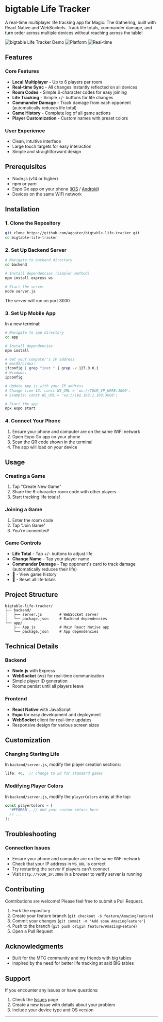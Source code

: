 # bigtable Life Tracker

A real-time multiplayer life tracking app for Magic: The Gathering, built with React Native and WebSockets. Track life totals, commander damage, and turn order across multiple devices without reaching across the table!

![bigtable Life Tracker Demo](https://img.shields.io/badge/Players-Up%20to%206-green)
![Platform](https://img.shields.io/badge/Platform-iOS%20%7C%20Android-blue)
![Real-time](https://img.shields.io/badge/Sync-Real--time-orange)

## Features

### Core Features
- **Local Multiplayer** - Up to 6 players per room
- **Real-time Sync** - All changes instantly reflected on all devices
- **Room Codes** - Simple 6-character codes for easy joining
- **Life Tracking** - Simple +/- buttons for life changes
- **Commander Damage** - Track damage from each opponent (automatically reduces life total)
- **Game History** - Complete log of all game actions
- **Player Customization** - Custom names with preset colors

### User Experience
- Clean, intuitive interface
- Large touch targets for easy interaction
- Simple and straightforward design

## Prerequisites

- Node.js (v14 or higher)
- npm or yarn
- Expo Go app on your phone ([iOS](https://apps.apple.com/app/expo-go/id982107779) / [Android](https://play.google.com/store/apps/details?id=host.exp.exponent))
- Devices on the same WiFi network

## Installation

### 1. Clone the Repository
```bash
git clone https://github.com/agoater/bigtable-life-tracker.git
cd bigtable-life-tracker
```

### 2. Set Up Backend Server

```bash
# Navigate to backend directory
cd backend

# Install dependencies (simpler method)
npm install express ws

# Start the server
node server.js
```

The server will run on port 3000.

### 3. Set Up Mobile App

In a new terminal:

```bash
# Navigate to app directory
cd app

# Install dependencies
npm install

# Get your computer's IP address
# macOS/Linux:
ifconfig | grep "inet " | grep -v 127.0.0.1
# Windows:
ipconfig

# Update App.js with your IP address
# Change line 13: const WS_URL = 'ws://YOUR_IP_HERE:3000';
# Example: const WS_URL = 'ws://192.168.1.100:3000';

# Start the app
npx expo start
```

### 4. Connect Your Phone

1. Ensure your phone and computer are on the same WiFi network
2. Open Expo Go app on your phone
3. Scan the QR code shown in the terminal
4. The app will load on your device

## Usage

### Creating a Game
1. Tap "Create New Game"
2. Share the 6-character room code with other players
3. Start tracking life totals!

### Joining a Game
1. Enter the room code
2. Tap "Join Game"
3. You're connected!

### Game Controls
- **Life Total** - Tap +/- buttons to adjust life
- **Change Name** - Tap your player name
- **Commander Damage** - Tap opponent's card to track damage (automatically reduces their life)
- **📜** - View game history
- **🔄** - Reset all life totals

## Project Structure
```
bigtable-life-tracker/
├── backend/
│   ├── server.js        # WebSocket server
│   └── package.json     # Backend dependencies
└── app/
    ├── App.js           # Main React Native app
    └── package.json     # App dependencies
```

## Technical Details

### Backend
- **Node.js** with Express
- **WebSocket** (ws) for real-time communication
- Simple player ID generation
- Rooms persist until all players leave

### Frontend
- **React Native** with JavaScript
- **Expo** for easy development and deployment
- **WebSocket** client for real-time updates
- Responsive design for various screen sizes

## Customization

### Changing Starting Life
In `backend/server.js`, modify the player creation sections:
```javascript
life: 40,  // Change to 20 for standard games
```

### Modifying Player Colors
In `backend/server.js`, modify the `playerColors` array at the top:
```javascript
const playerColors = [
  '#FF6B6B', // Add your custom colors here
  // ...
];
```

## Troubleshooting

### Connection Issues
- Ensure your phone and computer are on the same WiFi network
- Check that your IP address in `WS_URL` is correct
- Try restarting the server if players can't connect
- Visit `http://YOUR_IP:3000` in a browser to verify server is running

## Contributing

Contributions are welcome! Please feel free to submit a Pull Request.

1. Fork the repository
2. Create your feature branch (`git checkout -b feature/AmazingFeature`)
3. Commit your changes (`git commit -m 'Add some AmazingFeature'`)
4. Push to the branch (`git push origin feature/AmazingFeature`)
5. Open a Pull Request

## Acknowledgments

- Built for the MTG community and my friends with big tables
- Inspired by the need for better life tracking at said BIG tables

## Support

If you encounter any issues or have questions:
1. Check the [Issues](https://github.com/agoater/bigtable-life-tracker/issues) page
2. Create a new issue with details about your problem
3. Include your device type and OS version

---